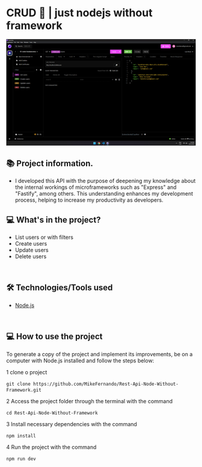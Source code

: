 # CRUD 💚 | just nodejs without framework

<p align="left">
    <p align="left" >
        <img    
            alt="teams" 
            src="./1.png" 
        />
        </a>
    </p>
</p>

## 📚 Project information.

- I developed this API with the purpose of deepening my knowledge about the internal workings of microframeworks such as "Express" and "Fastify", among others. This understanding enhances my development process, helping to increase my productivity as developers.
&nbsp;

## 💻 What's in the project?

- List users or with filters
- Create users 
- Update users
- Delete users

&nbsp;

## 🛠️ Technologies/Tools used
- [Node.js](https://nodejs.org/en)

&nbsp;

## 💻 How to use the project

To generate a copy of the project and implement its improvements, be on a computer with Node.js installed and follow the steps below:

1 clone o project

```
git clone https://github.com/MikeFernando/Rest-Api-Node-Without-Framework.git
```

2 Access the project folder through the terminal with the command

```
cd Rest-Api-Node-Without-Framework
```

3 Install necessary dependencies with the command

```
npm install
```

4 Run the project with the command

```
npm run dev
```

